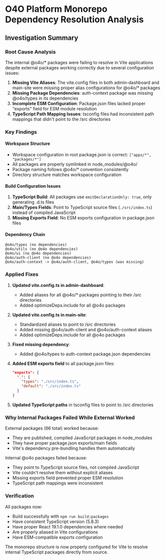 # O4O Platform Monorepo Dependency Resolution Analysis

## Investigation Summary

### Root Cause Analysis

The internal @o4o/* packages were failing to resolve in Vite applications despite external packages working correctly due to several configuration issues:

1. **Missing Vite Aliases**: The vite.config files in both admin-dashboard and main-site were missing proper alias configurations for @o4o/* packages
2. **Missing Package Dependencies**: auth-context package was missing @o4o/types in its dependencies
3. **Incomplete ESM Configuration**: Package.json files lacked proper "exports" field for ESM module resolution
4. **TypeScript Path Mapping Issues**: tsconfig files had inconsistent path mappings that didn't point to the /src directories

### Key Findings

#### Workspace Structure
- Workspace configuration in root package.json is correct: `["apps/*", "packages/*"]`
- All packages are properly symlinked in node_modules/@o4o/
- Package naming follows @o4o/* convention consistently
- Directory structure matches workspace configuration

#### Build Configuration Issues
1. **TypeScript Build**: All packages use `emitDeclarationOnly: true`, only generating .d.ts files
2. **Main/Types Fields**: Point to TypeScript source files (`./src/index.ts`) instead of compiled JavaScript
3. **Missing Exports Field**: No ESM exports configuration in package.json files

#### Dependency Chain
```
@o4o/types (no dependencies)
@o4o/utils (no @o4o dependencies)
@o4o/ui (no @o4o dependencies)
@o4o/auth-client (no @o4o dependencies)
@o4o/auth-context -> @o4o/auth-client, @o4o/types (was missing)
```

### Applied Fixes

1. **Updated vite.config.ts in admin-dashboard**:
   - Added aliases for all @o4o/* packages pointing to their /src directories
   - Added optimizeDeps.include for all @o4o packages

2. **Updated vite.config.ts in main-site**:
   - Standardized aliases to point to /src directories
   - Added missing @o4o/auth-client and @o4o/auth-context aliases
   - Added optimizeDeps.include for all @o4o packages

3. **Fixed missing dependency**:
   - Added @o4o/types to auth-context package.json dependencies

4. **Added ESM exports field** to all package.json files:
   ```json
   "exports": {
     ".": {
       "types": "./src/index.ts",
       "default": "./src/index.ts"
     }
   }
   ```

5. **Updated TypeScript paths** in tsconfig files to point to /src directories

### Why Internal Packages Failed While External Worked

External packages (66 total) worked because:
- They are published, compiled JavaScript packages in node_modules
- They have proper package.json exports/main fields
- Vite's dependency pre-bundling handles them automatically

Internal @o4o packages failed because:
- They point to TypeScript source files, not compiled JavaScript
- Vite couldn't resolve them without explicit aliases
- Missing exports field prevented proper ESM resolution
- TypeScript path mappings were inconsistent

### Verification

All packages now:
- Build successfully with `npm run build:packages`
- Have consistent TypeScript version (5.8.3)
- Have proper React 19.1.0 dependencies where needed
- Are properly aliased in Vite configurations
- Have ESM-compatible exports configuration

The monorepo structure is now properly configured for Vite to resolve internal TypeScript packages directly from source.